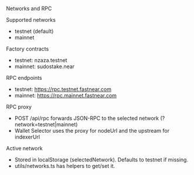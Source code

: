 Networks and RPC

Supported networks

- testnet (default)
- mainnet

Factory contracts

- testnet: nzaza.testnet
- mainnet: sudostake.near

RPC endpoints

- testnet: https://rpc.testnet.fastnear.com
- mainnet: https://rpc.mainnet.fastnear.com

RPC proxy

- POST /api/rpc forwards JSON-RPC to the selected network (?network=testnet|mainnet)
- Wallet Selector uses the proxy for nodeUrl and the upstream for indexerUrl

Active network

- Stored in localStorage (selectedNetwork). Defaults to testnet if missing.
- utils/networks.ts has helpers to get/set it.

